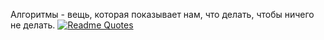 Алгоритмы - вещь, которая показывает нам, что делать, чтобы ничего не делать.
[![Readme Quotes](https://quotes-github-readme.vercel.app/api?type=horizontal&theme=dark)](https://github.com/piyushsuthar/github-readme-quotes)
